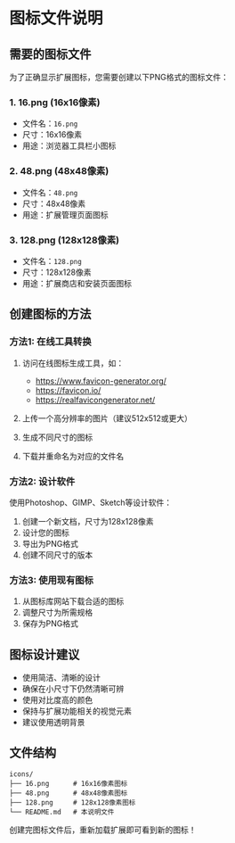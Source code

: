 # 图标文件说明

## 需要的图标文件

为了正确显示扩展图标，您需要创建以下PNG格式的图标文件：

### 1. 16.png (16x16像素)
- 文件名：`16.png`
- 尺寸：16x16像素
- 用途：浏览器工具栏小图标

### 2. 48.png (48x48像素)
- 文件名：`48.png`
- 尺寸：48x48像素
- 用途：扩展管理页面图标

### 3. 128.png (128x128像素)
- 文件名：`128.png`
- 尺寸：128x128像素
- 用途：扩展商店和安装页面图标

## 创建图标的方法

### 方法1: 在线工具转换
1. 访问在线图标生成工具，如：
   - https://www.favicon-generator.org/
   - https://favicon.io/
   - https://realfavicongenerator.net/

2. 上传一个高分辨率的图片（建议512x512或更大）
3. 生成不同尺寸的图标
4. 下载并重命名为对应的文件名

### 方法2: 设计软件
使用Photoshop、GIMP、Sketch等设计软件：
1. 创建一个新文档，尺寸为128x128像素
2. 设计您的图标
3. 导出为PNG格式
4. 创建不同尺寸的版本

### 方法3: 使用现有图标
1. 从图标库网站下载合适的图标
2. 调整尺寸为所需规格
3. 保存为PNG格式

## 图标设计建议

- 使用简洁、清晰的设计
- 确保在小尺寸下仍然清晰可辨
- 使用对比度高的颜色
- 保持与扩展功能相关的视觉元素
- 建议使用透明背景

## 文件结构
```
icons/
├── 16.png      # 16x16像素图标
├── 48.png      # 48x48像素图标
├── 128.png     # 128x128像素图标
└── README.md   # 本说明文件
```

创建完图标文件后，重新加载扩展即可看到新的图标！
